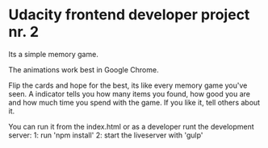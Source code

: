 # Udacity frontend developer project nr. 2

Its a simple memory game. 

The animations work best in Google Chrome.

Flip the cards and hope for the best, its like every memory game you've seen. 
A indicator tells you how many items you found, how good you are and how much time you spend with the game. If you like it, tell others about it. 

You can run it from the index.html or as a developer runt the development server:
1: run 'npm install'
2: start the liveserver with 'gulp'

